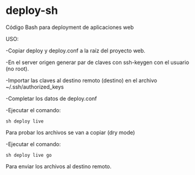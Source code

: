 # deploy-sh

Código Bash para deployment de aplicaciones web


USO:

-Copiar deploy y deploy.conf a la raíz del proyecto web.

-En el server origen generar par de claves con ssh-keygen con el usuario (no root).

-Importar las claves al destino remoto (destino) en el archivo ~/.ssh/authorized_keys

-Completar los datos de deploy.conf

-Ejecutar el comando:

	sh deploy live

Para probar los archivos se van a copiar (dry mode)

-Ejecutar el comando:

	sh deploy live go

Para enviar los archivos al destino remoto.
